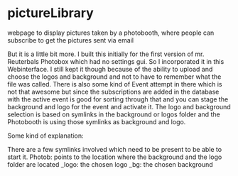 # pictureLibrary
webpage to display pictures taken by a photobooth, where people can subscribe to get the pictures sent via email

But it is a little bit more. I built this initially for the first version of mr. Reuterbals Photobox which had no settings gui.
So I incorporated it in this Webinterface.
I still kept it though because of the ability to upload and choose the logos and background and not to have to remember what the file was called.
There is also some kind of Event attempt in there which is not that awesome but since the subscriptions are added in the database with the active event is good for sorting through that and you can stage the background and logo for the event and activate it.
The logo and background selection is based on symlinks in the background or logos folder and the Photobooth is using those symlinks as background and logo.


Some kind of explanation:

There are a few symlinks involved which need to be present to be able to start it.
Photob: points to the location where the background and the logo folder are located
_logo: the chosen logo
_bg: the chosen background

